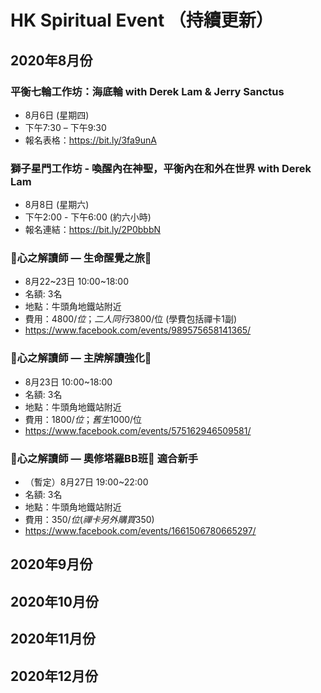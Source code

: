 # HK Spiritual Event （持續更新）


## 2020年8月份

### 平衡七輪工作坊：海底輪 with Derek Lam & Jerry Sanctus

- 8月6日 (星期四)
- 下午7:30 – 下午9:30
- 報名表格：https://bit.ly/3fa9unA

### 獅子星門工作坊 - 喚醒內在神聖，平衡內在和外在世界 with Derek Lam

- 8月8日 (星期六)
- 下午2:00 - 下午6:00 (約六小時)
- 報名連結：https://bit.ly/2P0bbbN

### 💖心之解讀師 — 生命醒覺之旅💖

- 8月22~23日 10:00~18:00 
- 名額: 3名
- 地點：牛頭角地鐵站附近
- 費用：$4800/位；二人同行$3800/位 (學費包括禪卡1副)
- https://www.facebook.com/events/989575658141365/

### 💖心之解讀師 — 主牌解讀強化💖

- 8月23日 10:00~18:00
- 名額: 3名
- 地點：牛頭角地鐵站附近
- 費用：$1800/位；舊生$1000/位
- https://www.facebook.com/events/575162946509581/

### 💖心之解讀師 — 奧修塔羅BB班💖 適合新手

- （暫定）8月27日 19:00~22:00
- 名額: 3名
- 地點：牛頭角地鐵站附近
- 費用：$350/位 (禪卡另外購買$350)
- https://www.facebook.com/events/1661506780665297/


## 2020年9月份

## 2020年10月份

## 2020年11月份

## 2020年12月份
